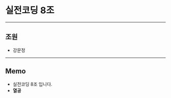 # 실전코딩 8조
********************************************************************************
## 조원
+ 강문정

********************************************************************************
## Memo
+ 실전코딩 8조 입니다.
+ __열공__
